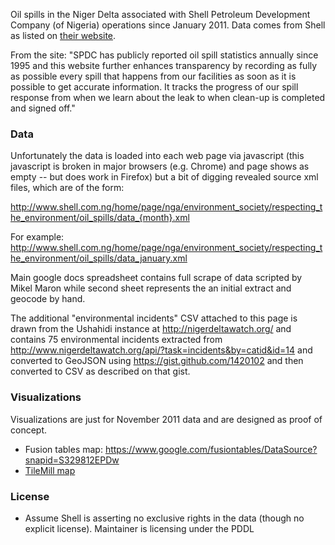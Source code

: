 Oil spills in the Niger Delta associated with Shell Petroleum Development Company (of Nigeria) operations since January 2011. Data comes from Shell as listed on [their website](http://www.shell.com.ng/home/content/nga/environment_society/respecting_the_environment/oil_spills/monthly_data.html).

From the site: "SPDC has publicly reported oil spill statistics annually since 1995 and this website further enhances transparency by recording as fully as possible every spill that happens from our facilities as soon as it is possible to get accurate information. It tracks the progress of our spill response from when we learn about the leak to when clean-up is completed and signed off."

### Data

Unfortunately the data is loaded into each web page via javascript (this javascript is broken in major browsers (e.g. Chrome) and page shows as empty -- but does work in Firefox) but a bit of digging revealed source xml files, which are of the form:

http://www.shell.com.ng/home/page/nga/environment_society/respecting_the_environment/oil_spills/data_{month}.xml

For example: http://www.shell.com.ng/home/page/nga/environment_society/respecting_the_environment/oil_spills/data_january.xml

Main google docs spreadsheet contains full scrape of data scripted by Mikel Maron while second sheet represents the an initial extract and geocode by hand.

The additional "environmental incidents" CSV attached to this page is drawn from the Ushahidi instance at http://nigerdeltawatch.org/ and contains 75 environmental incidents extracted from http://www.nigerdeltawatch.org/api/?task=incidents&by=catid&id=14 and converted to GeoJSON using https://gist.github.com/1420102 and then converted to CSV as described on that gist.

### Visualizations

Visualizations are just for November 2011 data and are designed as proof of concept.

* Fusion tables map: https://www.google.com/fusiontables/DataSource?snapid=S329812EPDw
* [TileMill map](http://a.tiles.mapbox.com/v3/ericg.map-h8cnijfc.html#7.00/6.582/7.458)

### License

* Assume Shell is asserting no exclusive rights in the data (though no explicit license). Maintainer is licensing under the PDDL

